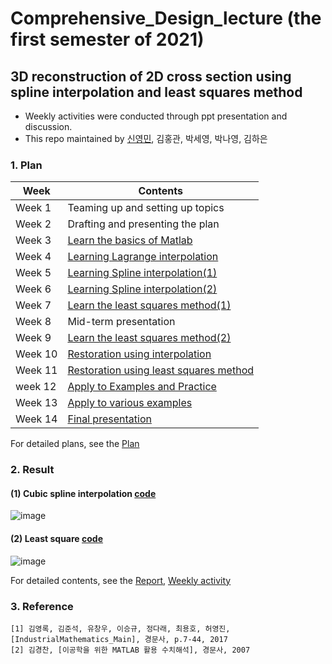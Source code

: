 # Comprehensive_Design_lecture (the first semester of 2021)
## 3D reconstruction of 2D cross section using spline interpolation and least squares method

- Weekly activities were conducted through ppt presentation and discussion.
- This repo maintained by [신영민](https://github.com/young3984), 김홍관, 박세영, 박나영, 김하은

### 1. Plan

|Week|Contents|
|----|--------------|
|Week 1|Teaming up and setting up topics|
|Week 2|Drafting and presenting the plan|
|Week 3|[Learn the basics of Matlab](https://github.com/young3984/Comprehensive_Design_lecture/tree/master/Week/Week_3)|
|Week 4|[Learning Lagrange interpolation](https://github.com/young3984/Comprehensive_Design_lecture/tree/master/Week/Week_4)|
|Week 5|[Learning Spline interpolation(1)](https://github.com/young3984/Comprehensive_Design_lecture/tree/master/Week/Week_5)|
|Week 6|[Learning Spline interpolation(2)](https://github.com/young3984/Comprehensive_Design_lecture/tree/master/Week/Week_6)|
|Week 7|[Learn the least squares method(1)](https://github.com/young3984/Comprehensive_Design_lecture/tree/master/Week/Week_7)|
|Week 8|Mid-term presentation|
|Week 9|[Learn the least squares method(2)](https://github.com/young3984/Comprehensive_Design_lecture/tree/master/Week/Week_9)|
|Week 10|[Restoration using interpolation](https://github.com/young3984/Comprehensive_Design_lecture/tree/master/Week/Week_10)|
|Week 11|[Restoration using least squares method](https://github.com/young3984/Comprehensive_Design_lecture/tree/master/Week/Week_11)|
|week 12|[Apply to Examples and Practice](https://github.com/young3984/Comprehensive_Design_lecture/tree/master/Week/Week_12)|
|Week 13|[Apply to various examples](https://github.com/young3984/Comprehensive_Design_lecture/tree/master/Week/Week_13)|
|Week 14|[Final presentation](https://github.com/young3984/Comprehensive_Design_lecture/blob/master/Plan%26Report/Report.pdf)|

For detailed plans, see the
[Plan](https://github.com/young3984/Comprehensive_Design_lecture/blob/master/Plan%26Report/Plan.pdf)

### 2. Result
#### (1) Cubic spline interpolation [code](https://github.com/young3984/Comprehensive_Design_lecture/tree/master/Week/Week_12/Code/spline)
![image](https://user-images.githubusercontent.com/68014282/122789581-6ac2c500-d2f2-11eb-9f68-90dbeeadfdda.png)
#### (2) Least square [code](https://github.com/young3984/Comprehensive_Design_lecture/tree/master/Week/Week_12/Code/spline)
![image](https://user-images.githubusercontent.com/68014282/122790448-49160d80-d2f3-11eb-87f9-cb23184b2f79.png)

For detailed contents, see the 
[Report](https://github.com/young3984/Comprehensive_Design_lecture/blob/master/Plan%26Report/Report.pdf), 
[Weekly activity](https://github.com/young3984/Comprehensive_Design_lecture/tree/master/Week)


### 3. Reference
```
[1] 김영록, 김준석, 유창우, 이승규, 정다래, 최용호, 허영진, [IndustrialMathematics_Main], 경문사, p.7-44, 2017
[2] 김경찬, [이공학을 위한 MATLAB 활용 수치해석], 경문사, 2007
```

